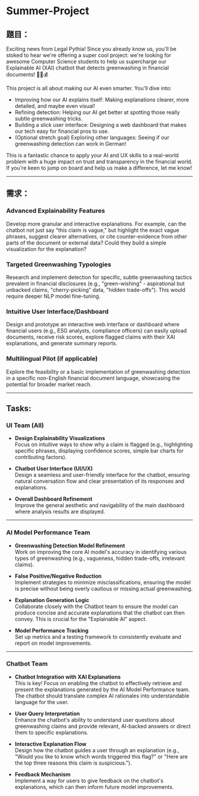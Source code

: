 # Summer-Project

## 題目：

Exciting news from Legal Pythia! Since you already know us, you'll be stoked to hear we're offering a super cool project: we're looking for awesome Computer Science students to help us supercharge our Explainable AI (XAI) chatbot that detects greenwashing in financial documents! 🤖🌿💰

This project is all about making our AI even smarter. You'll dive into:

- Improving how our AI explains itself: Making explanations clearer, more detailed, and maybe even visual!
- Refining detection: Helping our AI get better at spotting those really subtle greenwashing tricks.
- Building a slick user interface: Designing a web dashboard that makes our tech easy for financial pros to use.
- (Optional stretch goal) Exploring other languages: Seeing if our greenwashing detection can work in German!

This is a fantastic chance to apply your AI and UX skills to a real-world problem with a huge impact on trust and transparency in the financial world. If you're keen to jump on board and help us make a difference, let me know!

---

## 需求：

### Advanced Explainability Features

Develop more granular and interactive explanations. For example, can the chatbot not just say "this claim is vague," but highlight the exact vague phrases, suggest clearer alternatives, or cite counter-evidence from other parts of the document or external data? Could they build a simple visualization for the explanation?

### Targeted Greenwashing Typologies

Research and implement detection for specific, subtle greenwashing tactics prevalent in financial disclosures (e.g., "green-wishing" - aspirational but unbacked claims, "cherry-picking" data, "hidden trade-offs"). This would require deeper NLP model fine-tuning.

### Intuitive User Interface/Dashboard

Design and prototype an interactive web interface or dashboard where financial users (e.g., ESG analysts, compliance officers) can easily upload documents, receive risk scores, explore flagged claims with their XAI explanations, and generate summary reports.

### Multilingual Pilot (if applicable)

Explore the feasibility or a basic implementation of greenwashing detection in a specific non-English financial document language, showcasing the potential for broader market reach.

---

## Tasks:

### UI Team (All)

- **Design Explainability Visualizations**  
  Focus on intuitive ways to show why a claim is flagged (e.g., highlighting specific phrases, displaying confidence scores, simple bar charts for contributing factors).

- **Chatbot User Interface (UI/UX)**  
  Design a seamless and user-friendly interface for the chatbot, ensuring natural conversation flow and clear presentation of its responses and explanations.

- **Overall Dashboard Refinement**  
  Improve the general aesthetic and navigability of the main dashboard where analysis results are displayed.

---

### AI Model Performance Team

- **Greenwashing Detection Model Refinement**  
  Work on improving the core AI model's accuracy in identifying various types of greenwashing (e.g., vagueness, hidden trade-offs, irrelevant claims).

- **False Positive/Negative Reduction**  
  Implement strategies to minimize misclassifications, ensuring the model is precise without being overly cautious or missing actual greenwashing.

- **Explanation Generation Logic**  
  Collaborate closely with the Chatbot team to ensure the model can produce concise and accurate explanations that the chatbot can then convey. This is crucial for the "Explainable AI" aspect.

- **Model Performance Tracking**  
  Set up metrics and a testing framework to consistently evaluate and report on model improvements.

---

### Chatbot Team

- **Chatbot Integration with XAI Explanations**  
  This is key! Focus on enabling the chatbot to effectively retrieve and present the explanations generated by the AI Model Performance team. The chatbot should translate complex AI rationales into understandable language for the user.

- **User Query Interpretation**  
  Enhance the chatbot's ability to understand user questions about greenwashing claims and provide relevant, AI-backed answers or direct them to specific explanations.

- **Interactive Explanation Flow**  
  Design how the chatbot guides a user through an explanation (e.g., "Would you like to know which words triggered this flag?" or "Here are the top three reasons this claim is suspicious.").

- **Feedback Mechanism**  
  Implement a way for users to give feedback on the chatbot's explanations, which can then inform future model improvements.
